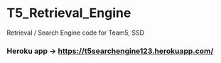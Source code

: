 # T5_Retrieval_Engine
Retrieval / Search Engine code for Team5, SSD

### Heroku app -> https://t5searchengine123.herokuapp.com/

